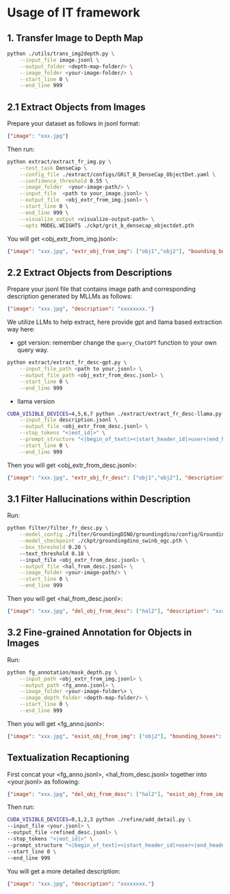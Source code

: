# Usage of IT framework

## 1. Transfer Image to Depth Map
```bash
python ./utils/trans_img2depth.py \
    --input_file image.jsonl \
    --output_folder <depth-map-folder/> \
    --image_folder <your-image-folder/> \
    --start_line 0 \
    --end_line 999
```

## 2.1 Extract Objects from Images
Prepare your dataset as follows in jsonl format:
```json
{"image": "xxx.jpg"} 
```

Then run:
```bash
python extract/extract_fr_img.py \
    --test_task DenseCap \
    --config_file ./extract/configs/GRiT_B_DenseCap_ObjectDet.yaml \
    --confidence_threshold 0.55 \
    --image_folder  <your-image-path/> \
    --input_file  <path to your_image.jsonl> \
    --output_file  <obj_extr_from_img.jsonl> \
    --start_line 0 \
    --end_line 999 \
    --visualize_output <visualize-output-path> \
    --opts MODEL.WEIGHTS ./ckpt/grit_b_densecap_objectdet.pth 
```

You will get <obj_extr_from_img.jsonl>:
```json
{"image": "xxx.jpg", "extr_obj_from_img": ["obj1","obj2"], "bounding_boxes": [[206, 137, 426, 364], [418, 119, 639, 388]]}
```

## 2.2 Extract Objects from Descriptions
Prepare your jsonl file that contains image path and corresponding description generated by MLLMs as follows:
```json
{"image": "xxx.jpg", "description": "xxxxxxxx."} 
```

We utilize LLMs to help extract, here provide gpt and llama based extraction way here:
- gpt version: remember change the ``query_ChatGPT`` function to your own query way.
```bash
python extract/extract_fr_desc-gpt.py \
    --input_file_path <path to your.jsonl> \
    --output_file_path <obj_extr_from_desc.jsonl> \
    --start_line 0 \
    --end_line 999
```
- llama version
```bash
CUDA_VISIBLE_DEVICES=4,5,6,7 python ./extract/extract_fr_desc-llama.py \
    --input_file description.jsonl \
    --output_file <obj_extr_from_desc.jsonl> \
    --stop_tokens "<|eot_id|>" \
    --prompt_structure "<|begin_of_text|><|start_header_id|>user<|end_header_id|>{input}<|eot_id|><|start_header_id|>assistant<|end_header_id|>" \
    --start_line 0 \
    --end_line 999
```

Then you will get <obj_extr_from_desc.jsonl>:
```json
{"image": "xxx.jpg", "extr_obj_fr_desc": ["obj1","obj2"], "description": "xxxxxxxx."}
```

## 3.1 Filter Hallucinations within Description
Run:
```bash
python filter/filter_fr_desc.py \
    --model_config ./filter/GroundingDINO/groundingdino/config/GroundingDINO_SwinB_cfg.py \
    --model_checkpoint ./ckpt/groundingdino_swinb_ogc.pth \
    --box_threshold 0.20 \   
    --text_threshold 0.18 \    
    --input_file <obj_extr_from_desc.jsonl> \
    --output_file <hal_from_desc.jsonl> \
    --image_folder <your-image-path/> \
    --start_line 0 \
    --end_line 999
```

Then you will get <hal_from_desc.jsonl>:
```json
{"image": "xxx.jpg", "del_obj_from_desc": ["hal2"], "description": "xxxxxxxx."}
```


## 3.2 Fine-grained Annotation for Objects in Images
Run:
```bash
python fg_annotation/mask_depth.py \
    --input_path <obj_extr_from_img.jsonl> \
    --output_path <fg_anno.jsonl> \
    --image_folder <your-image-folder\> \
    --image_depth_folder <depth-map-folder/> \
    --start_line 0 \
    --end_line 999
```

Then you will get <fg_anno.jsonl>:
```json
{"image": "xxx.jpg", "exist_obj_from_img": ["obj2"], "bounding_boxes": [[418, 119, 639, 388]], "object_depth": [83], "size": [12428], "width": 640, "height": 480}
```


## Textualization Recaptioning
First concat your <fg_anno.jsonl>, <hal_from_desc.jsonl> together into <your.jsonl> as following:
```json
{"image": "xxx.jpg", "del_obj_from_desc": ["hal2"], "exist_obj_from_img": ["obj2"], "bounding_boxes": [[418, 119, 639, 388]], "object_depth": [83], "size": [12428], "width": 640, "height": 480, "description": "xxxxxxxx."}
```

Then run:
```bash
CUDA_VISIBLE_DEVICES=0,1,2,3 python ./refine/add_detail.py \
--input_file <your.jsonl> \
--output_file <refined_desc.jsonl> \
--stop_tokens "<|eot_id|>" \
--prompt_structure "<|begin_of_text|><|start_header_id|>user<|end_header_id|>{input}<|eot_id|><|start_header_id|>assistant<|end_header_id|>" \
--start_line 0 \
--end_line 999
```

You will get a more detailed description:
```json
{"image": "xxx.jpg", "description": "xxxxxxxx."}
```
